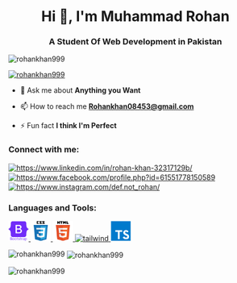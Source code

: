 <h1 align="center">Hi 👋, I'm Muhammad Rohan</h1>
<h3 align="center">A Student Of Web Development in Pakistan</h3>

<p align="left"> <img src="https://komarev.com/ghpvc/?username=rohankhan999&label=Profile%20views&color=0e75b6&style=flat" alt="rohankhan999" /> </p>

<p align="left"> <a href="https://github.com/ryo-ma/github-profile-trophy"><img src="https://github-profile-trophy.vercel.app/?username=rohankhan999" alt="rohankhan999" /></a> </p>

- 💬 Ask me about **Anything you Want**

- 📫 How to reach me **Rohankhan08453@gmail.com**

- ⚡ Fun fact **I think I'm Perfect**

<h3 align="left">Connect with me:</h3>
<p align="left">
<a href="https://linkedin.com/in/https://www.linkedin.com/in/rohan-khan-32317129b/" target="blank"><img align="center" src="https://raw.githubusercontent.com/rahuldkjain/github-profile-readme-generator/master/src/images/icons/Social/linked-in-alt.svg" alt="https://www.linkedin.com/in/rohan-khan-32317129b/" height="30" width="40" /></a>
<a href="https://fb.com/https://www.facebook.com/profile.php?id=61551778150589" target="blank"><img align="center" src="https://raw.githubusercontent.com/rahuldkjain/github-profile-readme-generator/master/src/images/icons/Social/facebook.svg" alt="https://www.facebook.com/profile.php?id=61551778150589" height="30" width="40" /></a>
<a href="https://instagram.com/https://www.instagram.com/def.not_rohan/" target="blank"><img align="center" src="https://raw.githubusercontent.com/rahuldkjain/github-profile-readme-generator/master/src/images/icons/Social/instagram.svg" alt="https://www.instagram.com/def.not_rohan/" height="30" width="40" /></a>
</p>

<h3 align="left">Languages and Tools:</h3>
<p align="left"> <a href="https://getbootstrap.com" target="_blank" rel="noreferrer"> <img src="https://raw.githubusercontent.com/devicons/devicon/master/icons/bootstrap/bootstrap-plain-wordmark.svg" alt="bootstrap" width="40" height="40"/> </a> <a href="https://www.w3schools.com/css/" target="_blank" rel="noreferrer"> <img src="https://raw.githubusercontent.com/devicons/devicon/master/icons/css3/css3-original-wordmark.svg" alt="css3" width="40" height="40"/> </a> <a href="https://www.w3.org/html/" target="_blank" rel="noreferrer"> <img src="https://raw.githubusercontent.com/devicons/devicon/master/icons/html5/html5-original-wordmark.svg" alt="html5" width="40" height="40"/> </a> <a href="https://tailwindcss.com/" target="_blank" rel="noreferrer"> <img src="https://www.vectorlogo.zone/logos/tailwindcss/tailwindcss-icon.svg" alt="tailwind" width="40" height="40"/> </a> <a href="https://www.typescriptlang.org/" target="_blank" rel="noreferrer"> <img src="https://raw.githubusercontent.com/devicons/devicon/master/icons/typescript/typescript-original.svg" alt="typescript" width="40" height="40"/> </a> </p>

<p><img align="left" src="https://github-readme-stats.vercel.app/api/top-langs?username=rohankhan999&show_icons=true&locale=en&layout=compact" alt="rohankhan999" /></p>

<p>&nbsp;<img align="center" src="https://github-readme-stats.vercel.app/api?username=rohankhan999&show_icons=true&locale=en" alt="rohankhan999" /></p>

<p><img align="center" src="https://github-readme-streak-stats.herokuapp.com/?user=rohankhan999&" alt="rohankhan999" /></p>

